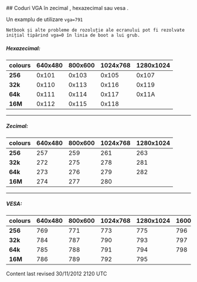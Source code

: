 <div id="main-page"></div>
<div class="divider" id="vga"></div>
## Coduri VGA în zecimal , hexazecimal sau vesa .

Un examplu de utilizare `vga=791` 

`Netbook și alte probleme de rozoluție ale ecranului pot fi rezolvate inițial tipărind vga=0 în linia de boot a lui grub.` 

##### Hexazecimal:

|  **colours**  |  **640x480**  |  **800x600**  |  **1024x768**  |  **1280x1024**  | 
| ---- | ---- | ---- | ---- | ---- |
|  **256**  | 0x101 | 0x103 | 0x105 | 0x107 | 
|  **32k**  | 0x110 | 0x113 | 0x116 | 0x119 | 
|  **64k**  | 0x111 | 0x114 | 0x117 | 0x11A | 
|  **16M**  | 0x112 | 0x115 | 0x118 | 


---

##### Zecimal:

|  **colours**  |  **640x480**  |  **800x600**  |  **1024x768**  |  **1280x1024**  | 
| ---- | ---- | ---- | ---- | ---- |
|  **256**  | 257 | 259 | 261 | 263 | 
|  **32k**  | 272 | 275 | 278 | 281 | 
|  **64k**  | 273 | 276 | 279 | 282 | 
|  **16M**  | 274 | 277 | 280 | 


---

##### VESA:

|  **colours**  |  **640x480**  |  **800x600**  |  **1024x768**  |  **1280x1024**  |  **1600x1200**  | 
| ---- | ---- | ---- | ---- | ---- | ---- |
|  **256**  | 769 | 771 | 773 | 775 | 796 | 
|  **32k**  | 784 | 787 | 790 | 793 | 797 | 
|  **64k**  | 785 | 788 | 791 | 794 | 798 | 
|  **16M**  | 786 | 789 | 792 | 795 | 

<div id="rev">Content last revised 30/11/2012 2120 UTC</div>
